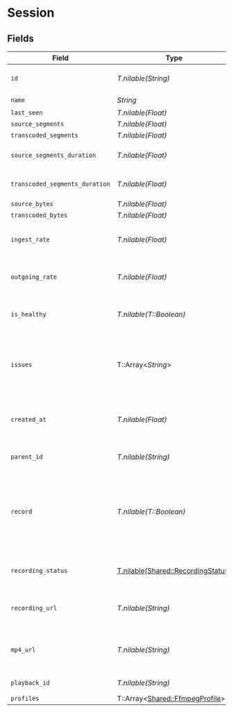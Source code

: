 # Session


## Fields

| Field                                                                                                                 | Type                                                                                                                  | Required                                                                                                              | Description                                                                                                           | Example                                                                                                               |
| --------------------------------------------------------------------------------------------------------------------- | --------------------------------------------------------------------------------------------------------------------- | --------------------------------------------------------------------------------------------------------------------- | --------------------------------------------------------------------------------------------------------------------- | --------------------------------------------------------------------------------------------------------------------- |
| `id`                                                                                                                  | *T.nilable(String)*                                                                                                   | :heavy_minus_sign:                                                                                                    | N/A                                                                                                                   | de7818e7-610a-4057-8f6f-b785dc1e6f88                                                                                  |
| `name`                                                                                                                | *String*                                                                                                              | :heavy_check_mark:                                                                                                    | N/A                                                                                                                   | test_session                                                                                                          |
| `last_seen`                                                                                                           | *T.nilable(Float)*                                                                                                    | :heavy_minus_sign:                                                                                                    | N/A                                                                                                                   | 1587667174725                                                                                                         |
| `source_segments`                                                                                                     | *T.nilable(Float)*                                                                                                    | :heavy_minus_sign:                                                                                                    | N/A                                                                                                                   | 1                                                                                                                     |
| `transcoded_segments`                                                                                                 | *T.nilable(Float)*                                                                                                    | :heavy_minus_sign:                                                                                                    | N/A                                                                                                                   | 2                                                                                                                     |
| `source_segments_duration`                                                                                            | *T.nilable(Float)*                                                                                                    | :heavy_minus_sign:                                                                                                    | Duration of all the source segments, sec                                                                              | 1                                                                                                                     |
| `transcoded_segments_duration`                                                                                        | *T.nilable(Float)*                                                                                                    | :heavy_minus_sign:                                                                                                    | Duration of all the transcoded segments, sec                                                                          | 2                                                                                                                     |
| `source_bytes`                                                                                                        | *T.nilable(Float)*                                                                                                    | :heavy_minus_sign:                                                                                                    | N/A                                                                                                                   | 1                                                                                                                     |
| `transcoded_bytes`                                                                                                    | *T.nilable(Float)*                                                                                                    | :heavy_minus_sign:                                                                                                    | N/A                                                                                                                   | 2                                                                                                                     |
| `ingest_rate`                                                                                                         | *T.nilable(Float)*                                                                                                    | :heavy_minus_sign:                                                                                                    | Rate at which sourceBytes increases (bytes/second)                                                                    | 1                                                                                                                     |
| `outgoing_rate`                                                                                                       | *T.nilable(Float)*                                                                                                    | :heavy_minus_sign:                                                                                                    | Rate at which transcodedBytes increases (bytes/second)                                                                | 2                                                                                                                     |
| `is_healthy`                                                                                                          | *T.nilable(T::Boolean)*                                                                                               | :heavy_minus_sign:                                                                                                    | Indicates whether the stream is healthy or not.                                                                       |                                                                                                                       |
| `issues`                                                                                                              | T::Array<*String*>                                                                                                    | :heavy_minus_sign:                                                                                                    | A string array of human-readable errors describing issues affecting<br/>the stream, if any.<br/>                      |                                                                                                                       |
| `created_at`                                                                                                          | *T.nilable(Float)*                                                                                                    | :heavy_minus_sign:                                                                                                    | Timestamp (in milliseconds) at which stream object was created                                                        | 1587667174725                                                                                                         |
| `parent_id`                                                                                                           | *T.nilable(String)*                                                                                                   | :heavy_minus_sign:                                                                                                    | Points to parent stream object                                                                                        | de7818e7-610a-4057-8f6f-b785dc1e6f88                                                                                  |
| `record`                                                                                                              | *T.nilable(T::Boolean)*                                                                                               | :heavy_minus_sign:                                                                                                    | Should this stream be recorded? Uses default settings. For more<br/>customization, create and configure an object store.<br/> | false                                                                                                                 |
| `recording_status`                                                                                                    | [T.nilable(Shared::RecordingStatus)](../../models/shared/recordingstatus.md)                                          | :heavy_minus_sign:                                                                                                    | Status of the recording process of this stream session.                                                               |                                                                                                                       |
| `recording_url`                                                                                                       | *T.nilable(String)*                                                                                                   | :heavy_minus_sign:                                                                                                    | URL for accessing the recording of this stream session.                                                               |                                                                                                                       |
| `mp4_url`                                                                                                             | *T.nilable(String)*                                                                                                   | :heavy_minus_sign:                                                                                                    | URL for the stream session recording packaged in an mp4.                                                              |                                                                                                                       |
| `playback_id`                                                                                                         | *T.nilable(String)*                                                                                                   | :heavy_minus_sign:                                                                                                    | Used to form playback URL                                                                                             | eaw4nk06ts2d0mzb                                                                                                      |
| `profiles`                                                                                                            | T::Array<[Shared::FfmpegProfile](../../models/shared/ffmpegprofile.md)>                                               | :heavy_minus_sign:                                                                                                    | N/A                                                                                                                   |                                                                                                                       |